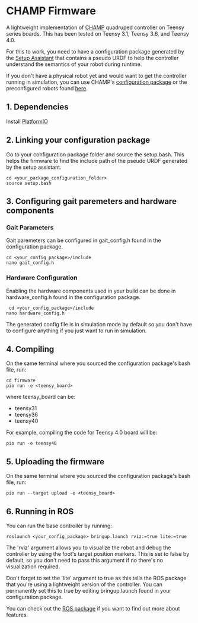 # CHAMP Firmware
A lightweight implementation of [CHAMP](https://github.com/chvmp/champ) quadruped controller on Teensy series boards. This has been tested on Teensy 3.1, Teensy 3.6, and Teensy 4.0.

For this to work, you need to have a configuration package generated by the [Setup Assistant](https://github.com/chvmp/champ_setup_assistant) that contains a pseudo URDF to help the controller understand the semantics of your robot during runtime.

If you don't have a physical robot yet and would want to get the controller running in simulation, you can use CHAMP's [configuration package](https://github.com/chvmp/champ/tree/master/champ_config) or the preconfigured robots found [here](https://github.com/chvmp/robots/tree/master/configs).
## 1. Dependencies

Install [PlatformIO](https://platformio.org/install/cli) 

## 2. Linking your configuration package

Go to your configuration package folder and source the setup.bash. This helps the firmware to find the include path of the pseudo URDF generated by the setup assistant.

    cd <your_package_configuration_folder>
    source setup.bash

## 3. Configuring gait paremeters and hardware components

### Gait Parameters

Gait paremeters can be configured in gait_config.h found in the configuration package.

    cd <your_config_package>/include
    nano gait_config.h

### Hardware Configuration

Enabling the hardware components used in your build can be done in hardware_config.h found in the configuration package.

     cd <your_config_package>/include
    nano hardware_config.h

The generated config file is in simulation mode by default so you don't have to configure anything if you just want to run in simulation.

## 4. Compiling

On the same terminal where you sourced the configuration package's bash file, run:

    cd firmware
    pio run -e <teensy_board>

where teensy_board can be:
- teensy31
- teensy36
- teensy40

For example, compiling the code for Teensy 4.0 board will be: 

    pio run -e teensy40

## 5. Uploading the firmware

On the same terminal where you sourced the configuration package's bash file, run:

    pio run --target upload -e <teensy_board>

## 6. Running in ROS

You can run the base controller by running:

    roslaunch <your_config_package> bringup.launch rviz:=true lite:=true

The 'rviz' argument allows you to visualize the robot and debug the controller by using the foot's target position markers. This is set to false by default, so you don't need to pass this argument if no there's no visualization required.

Don't forget to set the 'lite' argument to true as this tells the ROS package that you're using a lightweight version of the controller. You can permanently set this to true by editing bringup.launch found in your configuration package.

You can check out the [ROS package](https://github.com/chvmp/champ) if you want to find out more about features.